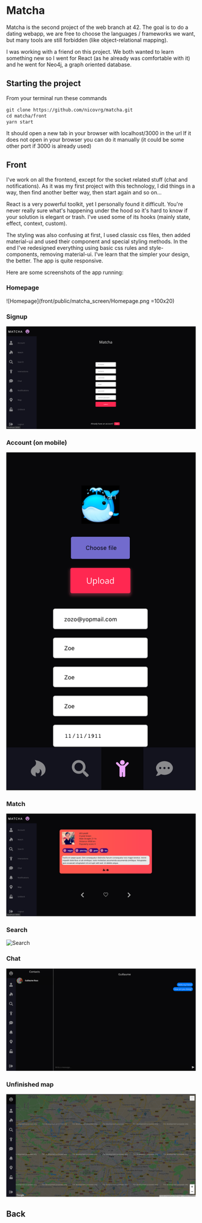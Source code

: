 # Matcha

Matcha is the second project of the web branch at 42. The goal is to do a dating webapp, we are free to choose the languages / frameworks we want, but many tools are still forbidden (like object-relational mapping).

I was working with a friend on this project. We both wanted to learn something new so I went for React (as he already was comfortable with it) and he went for Neo4j, a graph oriented database.


## Starting the project

From your terminal run these commands

```
git clone https://github.com/nicovrg/matcha.git
cd matcha/front
yarn start
```

It should open a new tab in your browser with localhost/3000 in the url
If it does not open in your browser you can do it manually (it could be some other port if 3000 is already used)

## Front

I've work on all the frontend, except for the socket related stuff (chat and notifications).
As it was my first project with this technology, I did things in a way, then find another better way, then start again and so on...

React is a very powerful toolkit, yet I personally found it difficult.
You're never really sure what's happening under the hood so it's hard to know if your solution is elegant or trash.
I've used some of its hooks (mainly state, effect, context, custom).

The styling was also confusing at first, I used classic css files, then added material-ui and used their component and special styling methods.
In the end I've redesigned everything using basic css rules and style-components, removing material-ui.
I've learn that the simpler your design, the better.
The app is quite responsive.

Here are some screenshots of the app running:

### Homepage 
![Homepage](front/public/matcha_screen/Homepage.png =100x20)
### Signup 
![Signup](front/public/matcha_screen/Signup.png)
### Account (on mobile)
![Account](front/public/matcha_screen/Account.png)
### Match
![Match](front/public/matcha_screen/Match.png)
### Search
![Search](front/public/matcha_screen/Search.png)
### Chat
![Chat](front/public/matcha_screen/Chat.png)
### Unfinished map
![Map](front/public/matcha_screen/Map.png)

## Back
